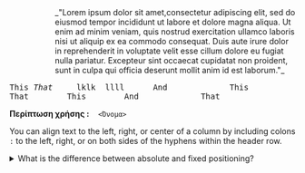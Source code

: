 <div style="margin-left: 5rem;">
_"Lorem ipsum dolor sit amet,consectetur adipiscing elit, sed do eiusmod tempor incididunt ut labore et dolore magna aliqua. Ut enim ad minim veniam, quis nostrud exercitation ullamco laboris nisi ut aliquip ex ea commodo consequat. Duis aute irure dolor in reprehenderit in voluptate velit esse cillum dolore eu fugiat nulla pariatur. Excepteur sint occaecat cupidatat non proident, sunt in culpa qui officia deserunt mollit anim id est laborum."_
</div>

<pre>
This<i> That  </i>   lklk  llll      And             This
That        This        And             That
</pre>

**Περίπτωση χρήσης :** &nbsp;&nbsp; `<Όνομα>`

You can align text to the left, right, or center of a column by including colons `:` to the left, right, or on both sides of the hyphens within the header row.

<details>
<summary>What is the difference between absolute and fixed positioning?</summary>

_Absolute positioning allows you to place any page element exactly where you want it._ You use the positioning attributes `top`, `left`, `bottom`, and `right` to set the location. Eg. `position: absolute; top: 40px; left: 40px;`. These values are relative to the closest parent element that is **not** set to `position: static` (the default value for the `position` property). When you absolute position an element you treat it as an independent element on the page, which means it will not be affected by other elements and it won't affect other elements.

_A fixed position element is positioned relative to the viewport, or the browser window itself._ This is often used for navigation or sidebars because the viewport does not change at scrolling. So your fixed element will remain at the exact position you set it at. Ex. `position: fixed; top: 80px; left: 10px;`

</details>
